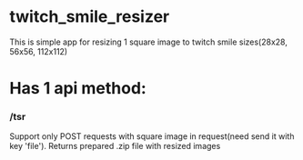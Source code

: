 # twitch_smile_resizer
This is simple app for resizing 1 square image to twitch smile sizes(28x28, 56x56, 112x112)

# Has 1 api method:
### /tsr
Support only POST requests with square image in request(need send it with key 'file').
Returns prepared .zip file with resized images


